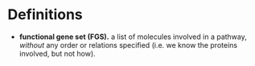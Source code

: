 # Definitions

* **functional gene set (FGS).** a list of molecules involved in a pathway,
  _without_ any order or relations specified (i.e. we know the proteins
  involved, but not how).
